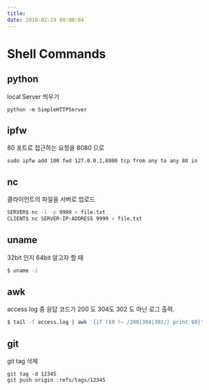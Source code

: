 ```yaml
---
title: 
date: 2018-02-19 00:00:04
---
```


# Shell Commands

## python

local Server 띄우기
```
python -m SimpleHTTPServer
```

## ipfw

80 포트로 접근하는 요청을 8080 으로

```
sudo ipfw add 100 fwd 127.0.0.1,8080 tcp from any to any 80 in
```

## nc

클라이언트의 파일을 서버로 업로드

```sh
SERVER$ nc -l -p 9999 > file.txt
CLIENT$ nc SERVER-IP-ADDRESS 9999 < file.txt
```

## uname

32bit 인지 64bit 알고자 할 때

```sh
$ uname -i
```

## awk

access log 중 응답 코드가 200 도 304도 302 도 아닌 로그 출력.

```sh
$ tail -f access.log | awk '{if ($9 !~ /200|304|302/) print $0}'
```

## git

git tag 삭제

```
git tag -d 12345
git push origin :refs/tags/12345
```

